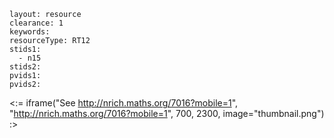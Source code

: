 ````
layout: resource
clearance: 1
keywords:
resourceType: RT12
stids1: 
  - n15
stids2:
pvids1:
pvids2:

````

<:= iframe("See http://nrich.maths.org/7016?mobile=1", "http://nrich.maths.org/7016?mobile=1", 700, 2300, image="thumbnail.png") :>

